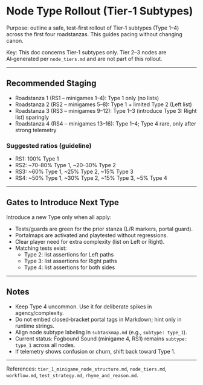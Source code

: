 # Node Type Rollout (Tier‑1 Subtypes)

Purpose: outline a safe, test-first rollout of Tier‑1 subtypes (Type 1–4) across the first four roadstanzas. This guides pacing without changing canon.

Key: This doc concerns Tier‑1 subtypes only. Tier 2–3 nodes are AI‑generated per `node_tiers.md` and are not part of this rollout.

---

## Recommended Staging

- Roadstanza 1 (RS1 – minigames 1–4): Type 1 only (no lists)
- Roadstanza 2 (RS2 – minigames 5–8): Type 1 + limited Type 2 (Left list)
- Roadstanza 3 (RS3 – minigames 9–12): Type 1–3 (introduce Type 3: Right list) sparingly
- Roadstanza 4 (RS4 – minigames 13–16): Type 1–4; Type 4 rare, only after strong telemetry

### Suggested ratios (guideline)

- RS1: 100% Type 1
- RS2: ~70–80% Type 1, ~20–30% Type 2
- RS3: ~60% Type 1, ~25% Type 2, ~15% Type 3
- RS4: ~50% Type 1, ~30% Type 2, ~15% Type 3, ~5% Type 4

---

## Gates to Introduce Next Type

Introduce a new Type only when all apply:

- Tests/guards are green for the prior stanza (L/R markers, portal guard).
- Portalmaps are activated and playtested without regressions.
- Clear player need for extra complexity (list on Left or Right).
- Matching tests exist:
  - Type 2: list assertions for Left paths
  - Type 3: list assertions for Right paths
  - Type 4: list assertions for both sides

---

## Notes

- Keep Type 4 uncommon. Use it for deliberate spikes in agency/complexity.
- Do not embed closed‑bracket portal tags in Markdown; hint only in runtime strings.
- Align node subtype labeling in `subtaskmap.md` (e.g., `subtype: type_1`).
- Current status: Fogbound Sound (minigame 4, RS1) remains `subtype: type_1` across all nodes.
- If telemetry shows confusion or churn, shift back toward Type 1.

---

References: `tier_1_minigame_node_structure.md`, `node_tiers.md`, `workflow.md`, `test_strategy.md`, `rhyme_and_reason.md`.
